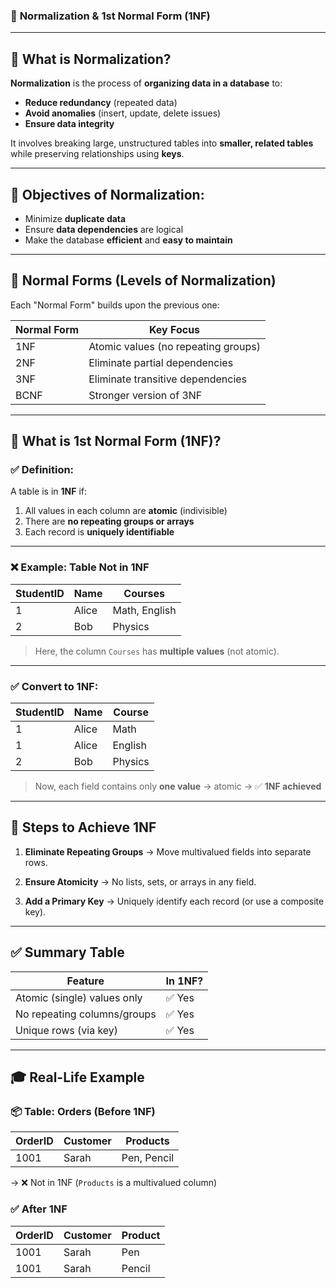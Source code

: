 ### 🧩 **Normalization & 1st Normal Form (1NF)**

---

## 🔹 What is **Normalization**?

**Normalization** is the process of **organizing data in a database** to:

* **Reduce redundancy** (repeated data)
* **Avoid anomalies** (insert, update, delete issues)
* **Ensure data integrity**

It involves breaking large, unstructured tables into **smaller, related tables** while preserving relationships using **keys**.

---

## 🔁 Objectives of Normalization:

* Minimize **duplicate data**
* Ensure **data dependencies** are logical
* Make the database **efficient** and **easy to maintain**

---

## 🧾 **Normal Forms** (Levels of Normalization)

Each "Normal Form" builds upon the previous one:

| Normal Form | Key Focus                           |
| ----------- | ----------------------------------- |
| 1NF         | Atomic values (no repeating groups) |
| 2NF         | Eliminate partial dependencies      |
| 3NF         | Eliminate transitive dependencies   |
| BCNF        | Stronger version of 3NF             |

---

## 🔹 What is **1st Normal Form (1NF)?**

### ✅ Definition:

A table is in **1NF** if:

1. All values in each column are **atomic** (indivisible)
2. There are **no repeating groups or arrays**
3. Each record is **uniquely identifiable**

---

### ❌ Example: Table Not in 1NF

| StudentID | Name  | Courses       |
| --------- | ----- | ------------- |
| 1         | Alice | Math, English |
| 2         | Bob   | Physics       |

> Here, the column `Courses` has **multiple values** (not atomic).

---

### ✅ Convert to 1NF:

| StudentID | Name  | Course  |
| --------- | ----- | ------- |
| 1         | Alice | Math    |
| 1         | Alice | English |
| 2         | Bob   | Physics |

> Now, each field contains only **one value** → atomic → ✅ **1NF achieved**

---

## 🔁 Steps to Achieve 1NF

1. **Eliminate Repeating Groups**
   → Move multivalued fields into separate rows.

2. **Ensure Atomicity**
   → No lists, sets, or arrays in any field.

3. **Add a Primary Key**
   → Uniquely identify each record (or use a composite key).

---

## ✅ Summary Table

| Feature                     | In 1NF? |
| --------------------------- | ------- |
| Atomic (single) values only | ✅ Yes   |
| No repeating columns/groups | ✅ Yes   |
| Unique rows (via key)       | ✅ Yes   |

---

## 🎓 Real-Life Example

### 📦 Table: Orders (Before 1NF)

| OrderID | Customer | Products    |
| ------- | -------- | ----------- |
| 1001    | Sarah    | Pen, Pencil |

→ ❌ Not in 1NF (`Products` is a multivalued column)

### ✅ After 1NF

| OrderID | Customer | Product |
| ------- | -------- | ------- |
| 1001    | Sarah    | Pen     |
| 1001    | Sarah    | Pencil  |

